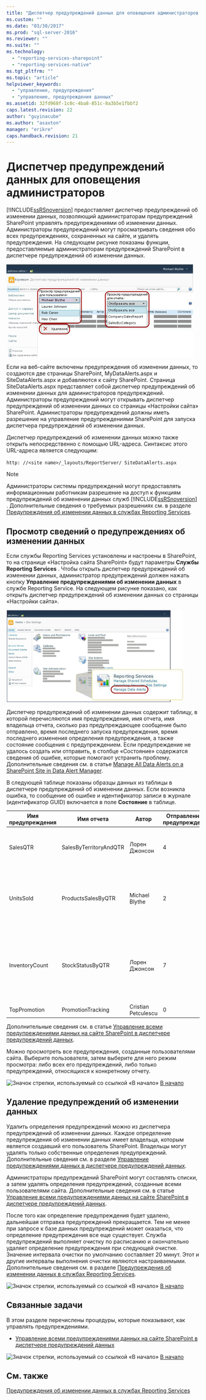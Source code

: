```yaml
---
title: "Диспетчер предупреждений данных для оповещения администраторов | Microsoft Docs"
ms.custom: ""
ms.date: "03/30/2017"
ms.prod: "sql-server-2016"
ms.reviewer: ""
ms.suite: ""
ms.technology: 
  - "reporting-services-sharepoint"
  - "reporting-services-native"
ms.tgt_pltfrm: ""
ms.topic: "article"
helpviewer_keywords: 
  - "управление, предупреждения"
  - "управление, предупреждения данных"
ms.assetid: 32fd968f-1c0c-4ba8-851c-8a3b5e1fbbf2
caps.latest.revision: 22
author: "guyinacube"
ms.author: "asaxton"
manager: "erikre"
caps.handback.revision: 21
---
```

# Диспетчер предупреждений данных для оповещения администраторов
  [!INCLUDE[ssRSnoversion](../includes/ssrsnoversion-md.md)] предоставляет диспетчер предупреждений об изменении данных, позволяющий администраторам предупреждений SharePoint управлять предупреждениями об изменении данных. Администраторы предупреждений могут просматривать сведения обо всех предупреждениях, сохраненных на сайте, и удалять предупреждения. На следующем рисунке показаны функции, предоставляемые администраторам предупреждений SharePoint в диспетчере предупреждений об изменении данных.  
  
 ![Диспетчер предупреждений для администраторов сайта SharePoint](../reporting-services/media/rs-alertmanagersite.gif "Диспетчер предупреждений для администраторов сайта SharePoint")  
  
 Если на веб-сайте включены предупреждения об изменении данных, то создаются две страницы SharePoint, MyDataAlerts.aspx и SiteDataAlerts.aspx и добавляются к сайту SharePoint. Страница SiteDataAlerts.aspx представляет собой диспетчер предупреждений об изменении данных для администраторов предупреждений. Администраторы предупреждений могут открывать диспетчер предупреждений об изменении данных со страницы «Настройки сайта» SharePoint. Администраторы предупреждений должны иметь разрешение на управление предупреждениями SharePoint для запуска диспетчера предупреждений об изменении данных.  
  
 Диспетчер предупреждений об изменении данных можно также открыть непосредственно с помощью URL-адреса. Синтаксис этого URL-адреса является следующим:  
  
 `http: //<site name>/_layouts/ReportServer/ SiteDataAlerts.aspx`  
  
> [!NOTE]  
>  Администраторы системы предупреждений могут предоставлять информационным работникам разрешение на доступ к функциям предупреждений об изменении данных служб [!INCLUDE[ssRSnoversion](../includes/ssrsnoversion-md.md)] . Дополнительные сведения о требуемых разрешениях см. в разделе [Предупреждения об изменении данных в службах Reporting Services](../reporting-services/reporting-services-data-alerts.md).  
  
##  <a name="ViewingAlerts"></a> Просмотр сведений о предупреждениях об изменении данных  
 Если службы Reporting Services установлены и настроены в SharePoint, то на странице «Настройка сайта SharePoint» будут параметры **Службы Reporting Services** . Чтобы открыть диспетчер предупреждений об изменении данных, администратор предупреждений должен нажать кнопку **Управление предупреждениями об изменении данных** в службе Reporting Service. На следующем рисунке показано, как открыть диспетчер предупреждений об изменении данных со страницы «Настройки сайта».  
  
 ![Reporting Services section of Site Settings page](../reporting-services/media/rs-sitesettings.gif "Reporting Services section of Site Settings page")  
  
 Диспетчер предупреждений об изменении данных содержит таблицу, в которой перечисляются имя предупреждения, имя отчета, имя владельца отчета, сколько раз предупреждающее сообщение было отправлено, время последнего запуска предупреждения, время последнего изменения определения предупреждения, а также состояние сообщения с предупреждением. Если предупреждение не удалось создать или отправить, в столбце «Состояние» содержатся сведения об ошибке, которые помогают устранить проблему. Дополнительные сведения см. в статье [Manage All Data Alerts on a SharePoint Site in Data Alert Manager](../reporting-services/manage-all-data-alerts-on-a-sharepoint-site-in-data-alert-manager.md).  
  
 В следующей таблице показаны образцы данных из таблицы в диспетчере предупреждений об изменении данных. Если возникла ошибка, то сообщение об ошибке и идентификатор записи в журнале (идентификатор GUID) включается в поле **Состояние** в таблице.  
  
|Имя предупреждения|Имя отчета|Автор|Отправленные предупреждения|Последний запуск|Изменено|Состояние|  
|----------------|-----------------|----------------|-----------------|--------------|-------------------|------------|  
|SalesQTR|SalesByTerritoryAndQTR|Лорен Джонсон|4|6/12/2011|6/1/2011|Последнее предупреждение выполнено успешно; предупреждение было отправлено.|  
|UnitsSold|ProductsSalesByQTR|Michael Blythe|2|7/1/2011|6/28/2011|Последнее предупреждение выполнено успешно, но данные остались без изменения и предупреждение не было отправлено.|  
|InventoryCount|StockStatusByQTR|Лорен Джонсон|7|7/10/2011|7/2/2011|\<сообщение об ошибке>Файл журнала содержит подробные сведения об ошибке. Ссылается на запись журнала с идентификатором \<GUID>.|  
|TopPromotion|PromotionTracking|Cristian Petculescu|0||5/23/2011|Предупреждение создано.|  
  
 Дополнительные сведения см. в статье [Управление всеми предупреждениями данных на сайте SharePoint в диспетчере предупреждений данных](../reporting-services/manage-all-data-alerts-on-a-sharepoint-site-in-data-alert-manager.md).  
  
 Можно просмотреть все предупреждения, созданные пользователями сайта. Выберите пользователя, затем выберите для него режим просмотра: либо всех его предупреждений, либо только предупреждений, относящихся к конкретному отчету.  
  
 ![Значок стрелки, используемый со ссылкой «В начало»](../analysis-services/instances/media/uparrow16x16.png "Значок стрелки, используемый со ссылкой «В начало»") [В начало](#BackToTop)  
  
##  <a name="DeleteAlerts"></a> Удаление предупреждений об изменении данных  
 Удалить определения предупреждений можно из диспетчера предупреждений об изменении данных. Каждое определение предупреждения об изменении данных имеет владельца, которым является создавший его пользователь SharePoint. Владельцы могут удалять только собственные определения предупреждений. Дополнительные сведения см. в разделе [Управление предупреждениями данных в диспетчере предупреждений данных](../reporting-services/manage-my-data-alerts-in-data-alert-manager.md).  
  
 Администраторы предупреждений SharePoint могут составлять списки, а затем удалять определения предупреждений, созданные всеми пользователями сайта. Дополнительные сведения см. в статье [Управление всеми предупреждениями данных на сайте SharePoint в диспетчере предупреждений данных](../reporting-services/manage-all-data-alerts-on-a-sharepoint-site-in-data-alert-manager.md).  
  
 После того как определение предупреждения будет удалено, дальнейшая отправка предупреждений прекращается. Тем не менее при запросе к базе данных предупреждений может оказаться, что определение предупреждения все еще существует. Служба предупреждений выполняет очистку по расписанию и окончательно удаляет определение предупреждения при следующей очистке. Значение интервала очистки по умолчанию составляет 20 минут. Этот и другие интервалы выполнения очистки являются настраиваемыми. Дополнительные сведения см. в разделе [Предупреждения об изменении данных в службах Reporting Services](../reporting-services/reporting-services-data-alerts.md).  
  
 ![Значок стрелки, используемый со ссылкой «В начало»](../analysis-services/instances/media/uparrow16x16.png "Значок стрелки, используемый со ссылкой «В начало»") [В начало](#BackToTop)  
  
##  <a name="HowTo"></a> Связанные задачи  
 В этом разделе перечислены процедуры, которые показывают, как управлять предупреждениями.  
  
-   [Управление всеми предупреждениями данных на сайте SharePoint в диспетчере предупреждений данных](../reporting-services/manage-all-data-alerts-on-a-sharepoint-site-in-data-alert-manager.md)  
  
 ![Значок стрелки, используемый со ссылкой «В начало»](../analysis-services/instances/media/uparrow16x16.png "Значок стрелки, используемый со ссылкой «В начало»") [В начало](#BackToTop)  
  
## См. также  
 [Предупреждения об изменении данных в службах Reporting Services](../reporting-services/reporting-services-data-alerts.md)  
  
  